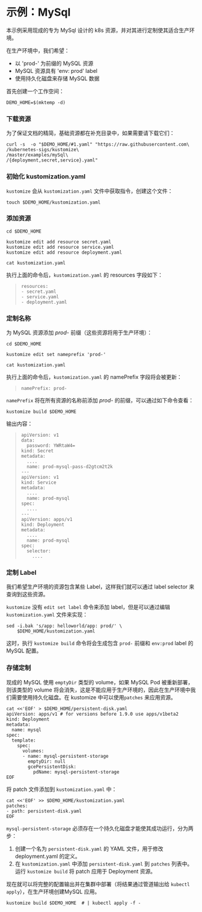 # 示例：MySql

本示例采用现成的专为 MySql 设计的 k8s 资源，并对其进行定制使其适合生产环境。

在生产环境中，我们希望：

- 以 'prod-' 为前缀的 MySQL 资源
- MySQL 资源具有 'env: prod' label
- 使用持久化磁盘来存储 MySQL 数据

首先创建一个工作空间：
<!-- @makeDemoHome @testAgainstLatestRelease -->
```
DEMO_HOME=$(mktemp -d)
```

### 下载资源

为了保证文档的精简，基础资源都在补充目录中，如果需要请下载它们：

<!-- @downloadResources @testAgainstLatestRelease -->
```
curl -s  -o "$DEMO_HOME/#1.yaml" "https://raw.githubusercontent.com\
/kubernetes-sigs/kustomize\
/master/examples/mySql\
/{deployment,secret,service}.yaml"
```

### 初始化 kustomization.yaml

`kustomize` 会从 `kustomization.yaml` 文件中获取指令，创建这个文件：

<!-- @kustomizeYaml @testAgainstLatestRelease -->
```
touch $DEMO_HOME/kustomization.yaml
```

### 添加资源

<!-- @addResources @testAgainstLatestRelease -->
```
cd $DEMO_HOME

kustomize edit add resource secret.yaml
kustomize edit add resource service.yaml
kustomize edit add resource deployment.yaml

cat kustomization.yaml
```

执行上面的命令后，`kustomization.yaml` 的 resources 字段如下：

> ```
> resources:
> - secret.yaml
> - service.yaml
> - deployment.yaml
> ```

### 定制名称

为 MySQL 资源添加 _prod-_ 前缀（这些资源将用于生产环境）：

<!-- @customizeLabel @testAgainstLatestRelease -->
```
cd $DEMO_HOME

kustomize edit set nameprefix 'prod-'

cat kustomization.yaml
```

执行上面的命令后，`kustomization.yaml` 的 namePrefix 字段将会被更新：

> ```
> namePrefix: prod-
> ```

`namePrefix` 将在所有资源的名称前添加 _prod-_ 的前缀，可以通过如下命令查看：

<!-- @genNamePrefixConfig @testAgainstLatestRelease -->
```
kustomize build $DEMO_HOME
```

输出内容：

> ```
> apiVersion: v1
> data:
>   password: YWRtaW4=
> kind: Secret
> metadata:
>   ....
>   name: prod-mysql-pass-d2gtcm2t2k
> ---
> apiVersion: v1
> kind: Service
> metadata:
>   ....
>   name: prod-mysql
> spec:
>   ....
> ---
> apiVersion: apps/v1
> kind: Deployment
> metadata:
>   ....
>   name: prod-mysql
> spec:
>   selector:
>     ....
> ```

### 定制 Label

我们希望生产环境的资源包含某些 Label，这样我们就可以通过 label selector 来查询到这些资源。

`kustomize` 没有 `edit set label` 命令来添加 label，但是可以通过编辑 `kustomization.yaml` 文件来实现：

<!-- @customizeLabels @testAgainstLatestRelease -->
```
sed -i.bak 's/app: helloworld/app: prod/' \
    $DEMO_HOME/kustomization.yaml
```

这时，执行 `kustomize build` 命令将会生成包含 `prod-` 前缀和 `env:prod` label 的 MySQL 配置。

### 存储定制

现成的 MySQL 使用 `emptyDir` 类型的 volume，如果 MySQL Pod 被重新部署，则该类型的 volume 将会消失，这是不能应用于生产环境的，因此在生产环境中我们需要使用持久化磁盘。在 kustomize 中可以使用`patches` 来应用资源。

<!-- @createPatchFile @testAgainstLatestRelease -->
```
cat <<'EOF' > $DEMO_HOME/persistent-disk.yaml
apiVersion: apps/v1 # for versions before 1.9.0 use apps/v1beta2
kind: Deployment
metadata:
  name: mysql
spec:
  template:
    spec:
      volumes:
      - name: mysql-persistent-storage
        emptyDir: null
        gcePersistentDisk:
          pdName: mysql-persistent-storage
EOF
```

将 patch 文件添加到 `kustomization.yaml` 中：

<!-- @specifyPatch @testAgainstLatestRelease -->
```
cat <<'EOF' >> $DEMO_HOME/kustomization.yaml
patches:
- path: persistent-disk.yaml
EOF
```

`mysql-persistent-storage` 必须存在一个持久化磁盘才能使其成功运行，分为两步：

1. 创建一个名为 `persistent-disk.yaml` 的 YAML 文件，用于修改 deployment.yaml 的定义。
2. 在 `kustomization.yaml` 中添加 `persistent-disk.yaml` 到 `patches` 列表中。运行 `kustomize build` 将 patch 应用于 Deployment 资源。

现在就可以将完整的配置输出并在集群中部署（将结果通过管道输出给 `kubectl apply`），在生产环境创建MySQL 应用。

<!-- @finalInflation @testAgainstLatestRelease -->
```
kustomize build $DEMO_HOME  # | kubectl apply -f -
```

